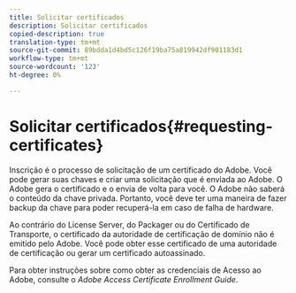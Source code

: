```yaml
---
title: Solicitar certificados
description: Solicitar certificados
copied-description: true
translation-type: tm+mt
source-git-commit: 89bdda1d4bd5c126f19ba75a819942df901183d1
workflow-type: tm+mt
source-wordcount: '123'
ht-degree: 0%

---
```



# Solicitar certificados{#requesting-certificates}

Inscrição é o processo de solicitação de um certificado do Adobe. Você pode gerar suas chaves e criar uma solicitação que é enviada ao Adobe. O Adobe gera o certificado e o envia de volta para você. O Adobe não saberá o conteúdo da chave privada. Portanto, você deve ter uma maneira de fazer backup da chave para poder recuperá-la em caso de falha de hardware.

Ao contrário do License Server, do Packager ou do Certificado de Transporte, o certificado da autoridade de certificação de domínio não é emitido pelo Adobe. Você pode obter esse certificado de uma autoridade de certificação ou gerar um certificado autoassinado.

Para obter instruções sobre como obter as credenciais de Acesso ao Adobe, consulte o *Adobe Access Certificate Enrollment Guide*.

